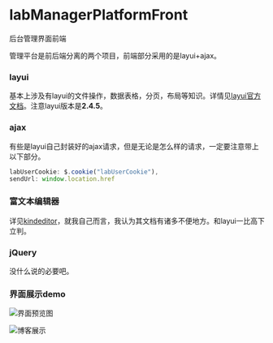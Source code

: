 # labManagerPlatformFront

后台管理界面前端

管理平台是前后端分离的两个项目，前端部分采用的是layui+ajax。

### layui

基本上涉及有layui的文件操作，数据表格，分页，布局等知识。详情见[layui官方文档](https://www.layui.com/)。注意layui版本是**2.4.5**。

### ajax

有些是layui自己封装好的ajax请求，但是无论是怎么样的请求，一定要注意带上以下部分。

```javascript
labUserCookie: $.cookie("labUserCookie"),
sendUrl: window.location.href
```



### 富文本编辑器

详见[kindeditor](http://kindeditor.net/demo.php)，就我自己而言，我认为其文档有诸多不便地方。和layui一比高下立判。

### jQuery

没什么说的必要吧。



### 界面展示demo

![界面预览图](https://puu.sh/Cqocc/91d5f6654f.jpg)

![博客展示](https://puu.sh/Cqok0/f03d94426b.jpg)





